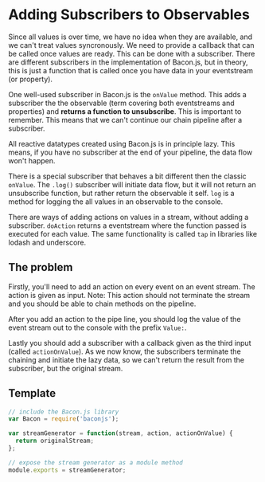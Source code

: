 # Adding Subscribers to Observables

Since all values is over time, we have no idea when they are available, and
we can't treat values syncronously. We need to provide a callback that can be
called once values are ready. This can be done with a subscriber. There are
different subscribers in the implementation of Bacon.js, but in theory, this
is just a function that is called once you have data in your eventstream (or
property).

One well-used subscriber in Bacon.js is the `onValue` method. This adds a
subscriber the the observable (term covering both eventstreams and properties)
and **returns a function to unsubscribe**. This is important to remember. This
means that we can't continue our chain pipeline after a subscriber.

All reactive datatypes created using Bacon.js is in principle lazy. This means,
if you have no subscriber at the end of your pipeline, the data flow won't happen.

There is a special subscriber that behaves a bit different then the classic
`onValue`. The `.log()` subscriber will initiate data flow, but it will not
return an unsubscribe function, but rather return the observable it self. `log`
is a method for logging the all values in an observable to the console.

There are ways of adding actions on values in a stream, without adding a subscriber.
`doAction` returns a eventstream where the function passed is executed for each value.
The same functionality is called `tap` in libraries like lodash and underscore.

## The problem

Firstly, you'll need to add an action on every event on an event stream. The
action is given as input. Note: This action should not terminate the stream and
you should be able to chain methods on the pipeline.

After you add an action to the pipe line, you should log the value of the event
stream out to the console with the prefix `Value:`.

Lastly you should add a subscriber with a callback given as the third input
(called `actionOnValue`). As we now know, the subscribers terminate the chaining
and initiate the lazy data, so we can't return the result from the subscriber,
but the original stream.

## Template

```js
// include the Bacon.js library
var Bacon = require('baconjs');

var streamGenerator = function(stream, action, actionOnValue) {
  return originalStream;
};

// expose the stream generator as a module method
module.exports = streamGenerator;
```